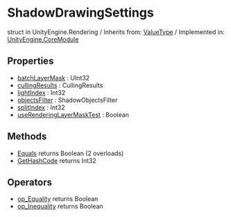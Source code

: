# ShadowDrawingSettings
struct in UnityEngine.Rendering
 / Inherits from: <a href="https://docs.unity3d.com/6000.1/Documentation/ScriptReference/ValueType.html">ValueType</a> / Implemented in: <a href="https://docs.unity3d.com/6000.1/Documentation/ScriptReference/UnityEngine.CoreModule.html">UnityEngine.CoreModule</a>

## Properties
- <a href="https://docs.unity3d.com/6000.1/Documentation/ScriptReference/ShadowDrawingSettings-batchLayerMask.html">batchLayerMask</a> : UInt32
- <a href="https://docs.unity3d.com/6000.1/Documentation/ScriptReference/ShadowDrawingSettings-cullingResults.html">cullingResults</a> : CullingResults
- <a href="https://docs.unity3d.com/6000.1/Documentation/ScriptReference/ShadowDrawingSettings-lightIndex.html">lightIndex</a> : Int32
- <a href="https://docs.unity3d.com/6000.1/Documentation/ScriptReference/ShadowDrawingSettings-objectsFilter.html">objectsFilter</a> : ShadowObjectsFilter
- <a href="https://docs.unity3d.com/6000.1/Documentation/ScriptReference/ShadowDrawingSettings-splitIndex.html">splitIndex</a> : Int32
- <a href="https://docs.unity3d.com/6000.1/Documentation/ScriptReference/ShadowDrawingSettings-useRenderingLayerMaskTest.html">useRenderingLayerMaskTest</a> : Boolean

## Methods
- <a href="https://docs.unity3d.com/6000.1/Documentation/ScriptReference/ShadowDrawingSettings.Equals.html">Equals</a> returns Boolean (2 overloads)
- <a href="https://docs.unity3d.com/6000.1/Documentation/ScriptReference/ShadowDrawingSettings.GetHashCode.html">GetHashCode</a> returns Int32

## Operators
- <a href="https://docs.unity3d.com/6000.1/Documentation/ScriptReference/ShadowDrawingSettings.op_Equality.html">op_Equality</a> returns Boolean
- <a href="https://docs.unity3d.com/6000.1/Documentation/ScriptReference/ShadowDrawingSettings.op_Inequality.html">op_Inequality</a> returns Boolean
